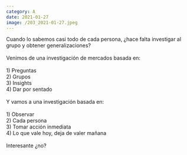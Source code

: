 ```yaml
--- 
category: A 
date: 2021-01-27 
image: /203_2021-01-27.jpeg 
--- 
```


Cuando lo sabemos casi todo de cada persona, ¿hace falta investigar al grupo y obtener generalizaciones?<br><br>Venimos de una investigación de mercados basada en:<br><br>1) Preguntas<br>2) Grupos<br>3) Insights<br>4) Dar por sentado<br><br>Y vamos a una investigación basada en:<br><br>1) Observar<br>2) Cada persona<br>3) Tomar acción inmediata<br>4) Lo que vale hoy, deja de valer mañana<br><br>Interesante ¿no?